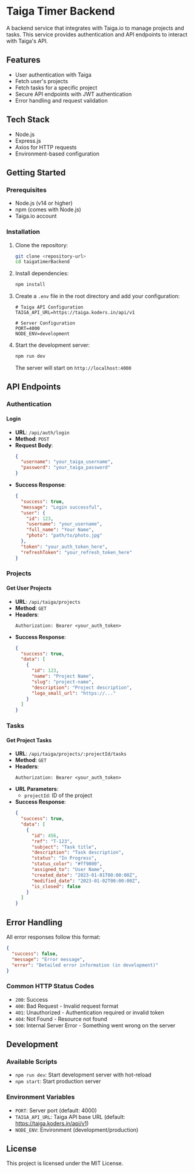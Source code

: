 # Taiga Timer Backend

A backend service that integrates with Taiga.io to manage projects and tasks. This service provides authentication and API endpoints to interact with Taiga's API.

## Features

- User authentication with Taiga
- Fetch user's projects
- Fetch tasks for a specific project
- Secure API endpoints with JWT authentication
- Error handling and request validation

## Tech Stack

- Node.js
- Express.js
- Axios for HTTP requests
- Environment-based configuration

## Getting Started

### Prerequisites

- Node.js (v14 or higher)
- npm (comes with Node.js)
- Taiga.io account

### Installation

1. Clone the repository:
   ```bash
   git clone <repository-url>
   cd taigatimerBackend
   ```

2. Install dependencies:
   ```bash
   npm install
   ```

3. Create a `.env` file in the root directory and add your configuration:
   ```env
   # Taiga API Configuration
   TAIGA_API_URL=https://taiga.koders.in/api/v1
   
   # Server Configuration
   PORT=4000
   NODE_ENV=development
   ```

4. Start the development server:
   ```bash
   npm run dev
   ```

   The server will start on `http://localhost:4000`

## API Endpoints

### Authentication

#### Login
- **URL**: `/api/auth/login`
- **Method**: `POST`
- **Request Body**:
  ```json
  {
    "username": "your_taiga_username",
    "password": "your_taiga_password"
  }
  ```
- **Success Response**:
  ```json
  {
    "success": true,
    "message": "Login successful",
    "user": {
      "id": 123,
      "username": "your_username",
      "full_name": "Your Name",
      "photo": "path/to/photo.jpg"
    },
    "token": "your_auth_token_here",
    "refreshToken": "your_refresh_token_here"
  }
  ```

### Projects

#### Get User Projects
- **URL**: `/api/taiga/projects`
- **Method**: `GET`
- **Headers**:
  ```
  Authorization: Bearer <your_auth_token>
  ```
- **Success Response**:
  ```json
  {
    "success": true,
    "data": [
      {
        "id": 123,
        "name": "Project Name",
        "slug": "project-name",
        "description": "Project description",
        "logo_small_url": "https://..."
      }
    ]
  }
  ```

### Tasks

#### Get Project Tasks
- **URL**: `/api/taiga/projects/:projectId/tasks`
- **Method**: `GET`
- **Headers**:
  ```
  Authorization: Bearer <your_auth_token>
  ```
- **URL Parameters**:
  - `projectId`: ID of the project
- **Success Response**:
  ```json
  {
    "success": true,
    "data": [
      {
        "id": 456,
        "ref": "T-123",
        "subject": "Task title",
        "description": "Task description",
        "status": "In Progress",
        "status_color": "#ff9800",
        "assigned_to": "User Name",
        "created_date": "2023-01-01T00:00:00Z",
        "modified_date": "2023-01-02T00:00:00Z",
        "is_closed": false
      }
    ]
  }
  ```

## Error Handling

All error responses follow this format:

```json
{
  "success": false,
  "message": "Error message",
  "error": "Detailed error information (in development)"
}
```

### Common HTTP Status Codes

- `200`: Success
- `400`: Bad Request - Invalid request format
- `401`: Unauthorized - Authentication required or invalid token
- `404`: Not Found - Resource not found
- `500`: Internal Server Error - Something went wrong on the server

## Development

### Available Scripts

- `npm run dev`: Start development server with hot-reload
- `npm start`: Start production server

### Environment Variables

- `PORT`: Server port (default: 4000)
- `TAIGA_API_URL`: Taiga API base URL (default: https://taiga.koders.in/api/v1)
- `NODE_ENV`: Environment (development/production)

## License

This project is licensed under the MIT License.
